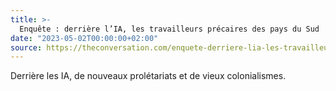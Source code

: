 ```yaml
---
title: >-
  Enquête : derrière l’IA, les travailleurs précaires des pays du Sud
date: "2023-05-02T00:00:00+02:00"
source: https://theconversation.com/enquete-derriere-lia-les-travailleurs-precaires-des-pays-du-sud-201503
---
```


Derrière les IA, de nouveaux prolétariats et de vieux colonialismes.